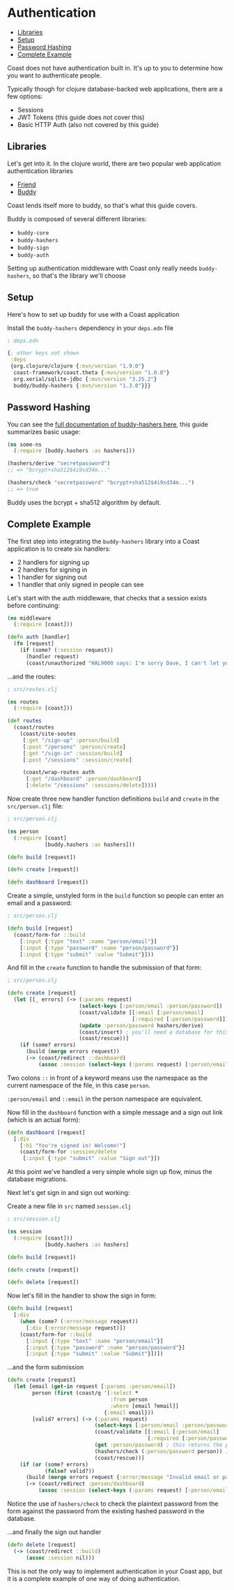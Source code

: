 # Authentication

* [Libraries](#user-content-libraries)
* [Setup](#user-content-setup)
* [Password Hashing](#user-content-password-hashing)
* [Complete Example](#user-content-complete-example)

Coast does not have authentication built in. It's up to you to determine how you want to authenticate people.

Typically though for clojure database-backed web applications, there are a few options:

- Sessions
- JWT Tokens (this guide does not cover this)
- Basic HTTP Auth (also not covered by this guide)

## Libraries

Let's get into it. In the clojure world, there are two popular web application authentication libraries

- [Friend](https://github.com/cemerick/friend)
- [Buddy](https://github.com/funcool/buddy)

Coast lends itself more to buddy, so that's what this guide covers.

Buddy is composed of several different libraries:

- `buddy-core`
- `buddy-hashers`
- `buddy-sign`
- `buddy-auth`

Setting up authentication middleware with Coast only really needs `buddy-hashers`, so that's the library we'll choose

## Setup

Here's how to set up buddy for use with a Coast application

Install the `buddy-hashers` dependency in your `deps.edn` file

```clojure
; deps.edn

{; other keys not shown
 :deps
 {org.clojure/clojure {:mvn/version "1.9.0"}
  coast-framework/coast.theta {:mvn/version "1.0.0"}
  org.xerial/sqlite-jdbc {:mvn/version "3.25.2"}
  buddy/buddy-hashers {:mvn/version "1.3.0"}}}
```

## Password Hashing

You can see the [full documentation of buddy-hashers here](https://funcool.github.io/buddy-hashers/latest/), this guide summarizes basic usage:

```clojure
(ns some-ns
  (:require [buddy.hashers :as hashers]))

(hashers/derive "secretpassword")
;; => "bcrypt+sha512$4i9sd34m..."

(hashers/check "secretpassword" "bcrypt+sha512$4i9sd34m...")
;; => true
```

Buddy uses the bcrypt + sha512 algorithm by default.

## Complete Example

The first step into integrating the `buddy-hashers` library into a Coast application is to create six handlers:

- 2 handlers for signing up
- 2 handlers for signing in
- 1 handler for signing out
- 1 handler that only signed in people can see

Let's start with the auth middleware, that checks that a session exists before continuing:

```clojure
(ns middleware
  (:require [coast]))

(defn auth [handler]
  (fn [request]
    (if (some? (:session request))
      (handler request)
      (coast/unauthorized "HAL9000 says: I'm sorry Dave, I can't let you do that"))))
```

...and the routes:

```clojure
; src/routes.clj

(ns routes
  (:require [coast]))

(def routes
  (coast/routes
    (coast/site-soutes
     [:get "/sign-up" :person/build]
     [:post "/persons" :person/create]
     [:get "/sign-in" :session/build]
     [:post "/sessions" :session/create]

     (coast/wrap-routes auth
      [:get "/dashboard" :person/dashboard]
      [:delete "/sessions" :sessions/delete]))))
```

Now create three new handler function definitions `build` and `create` in the `src/person.clj` file:

```clojure
; src/person.clj

(ns person
  (:require [coast]
            [buddy.hashers :as hashers]))

(defn build [request])

(defn create [request])

(defn dashboard [request])
```

Create a simple, unstyled form in the `build` function so people can enter an email and a password:

```clojure
; src/person.clj

(defn build [request]
  (coast/form-for ::build
    [:input {:type "text" :name "person/email"}]
    [:input {:type "password" :name "person/password"}]
    [:input {:type "submit" :value "Submit"}]))
```

And fill in the `create` function to handle the submission of that form:

```clojure
; src/person.clj

(defn create [request]
  (let [[_ errors] (-> (:params request)
                       (select-keys [:person/email :person/password])
                       (coast/validate [[:email [:person/email]
                                        [:required [:person/password]]]])
                       (update :person/password hashers/derive)
                       (coast/insert) ; you'll need a database for this to work
                       (coast/rescue))]
    (if (some? errors)
      (build (merge errors request))
      (-> (coast/redirect ::dashboard)
          (assoc :session (select-keys (:params request) [:person/email]))))))
```

Two colons `::` in front of a keyword means use the namespace as the current namespace of the file, in this case `person`.

`:person/email` and `::email` in the person namespace are equivalent.

Now fill in the `dashboard` function with a simple message and a sign out link (which is an actual form):

```clojure
(defn dashboard [request]
  [:div
    [:h1 "You're signed in! Welcome!"]
    (coast/form-for :session/delete
     [:input {:type "submit" :value "Sign out"}])
```

At this point we've handled a very simple whole sign up flow, minus the database migrations.

Next let's get sign in and sign out working:

Create a new file in `src` named `session.clj`

```clojure
; src/session.clj

(ns session
  (:require [coast]))
            [buddy.hashers :as hashers]

(defn build [request])

(defn create [request])

(defn delete [request])
```

Now let's fill in the handler to show the sign in form:

```clojure
(defn build [request]
  [:div
    (when (some? (:error/message request))
      [:div (:error/message request)])
    (coast/form-for ::build
      [:input {:type "text" :name "person/email"}]
      [:input {:type "password" :name "person/password"}]
      [:input {:type "submit" :value "Submit"}])])
```

...and the form submission

```clojure
(defn create [request]
  (let [email (get-in request [:params :person/email])
        person (first (coast/q '[:select *
                                 :from person
                                 :where [email ?email]]
                               {:email email}))
        [valid? errors] (-> (:params request)
                            (select-keys [:person/email :person/password])
                            (coast/validate [[:email [:person/email]
                                             [:required [:person/password]]]]) ; these three lines could be middleware
                            (get :person/password) ; this returns the plaintext password from the params map
                            (hashers/check (:person/password person)) ; hashers/check is here
                            (coast/rescue))]
    (if (or (some? errors)
            (false? valid?))
      (build (merge errors request {:error/message "Invalid email or password"}))
      (-> (coast/redirect :person/dashboard)
          (assoc :session (select-keys (:params request) [:person/email]))))))
```

Notice the use of `hashers/check` to check the plaintext password from the form against the
password from the existing hashed password in the database.

...and finally the sign out handler

```clojure
(defn delete [request]
  (-> (coast/redirect ::build)
      (assoc :session nil)))
```

This is not the only way to implement authentication in your Coast app, but it is a complete example of one way of doing authentication.
